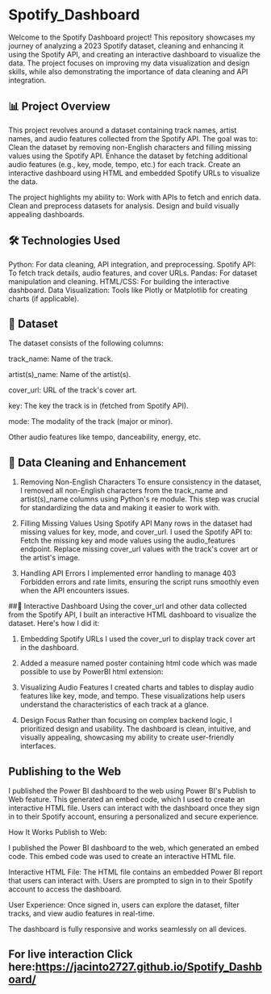 # Spotify_Dashboard
Welcome to the Spotify Dashboard project! This repository showcases my journey of analyzing a 2023 Spotify dataset, cleaning and enhancing it using the Spotify API, and creating an interactive dashboard to visualize the data. The project focuses on improving my data visualization and design skills, while also demonstrating the importance of data cleaning and API integration.

## 📊 Project Overview 
This project revolves around a dataset containing track names, artist names, and audio features collected from the Spotify API. The goal was to:
Clean the dataset by removing non-English characters and filling missing values using the Spotify API.
Enhance the dataset by fetching additional audio features (e.g., key, mode, tempo, etc.) for each track.
Create an interactive dashboard using HTML and embedded Spotify URLs to visualize the data.

The project highlights my ability to:
Work with APIs to fetch and enrich data.
Clean and preprocess datasets for analysis.
Design and build visually appealing dashboards.

## 🛠️ Technologies Used
Python: For data cleaning, API integration, and preprocessing.
Spotify API: To fetch track details, audio features, and cover URLs.
Pandas: For dataset manipulation and cleaning.
HTML/CSS: For building the interactive dashboard.
Data Visualization: Tools like Plotly or Matplotlib for creating charts (if applicable).

## 📂 Dataset
The dataset consists of the following columns:

track_name: Name of the track.

artist(s)_name: Name of the artist(s).

cover_url: URL of the track's cover art.

key: The key the track is in (fetched from Spotify API).

mode: The modality of the track (major or minor).

Other audio features like tempo, danceability, energy, etc.

## 🧹 Data Cleaning and Enhancement
1. Removing Non-English Characters
To ensure consistency in the dataset, I removed all non-English characters from the track_name and artist(s)_name columns using Python's re module. This step was crucial for standardizing the data and making it easier to work with.

2. Filling Missing Values Using Spotify API
Many rows in the dataset had missing values for key, mode, and cover_url. I used the Spotify API to:
Fetch the missing key and mode values using the audio_features endpoint.
Replace missing cover_url values with the track's cover art or the artist's image.

3. Handling API Errors
I implemented error handling to manage 403 Forbidden errors and rate limits, ensuring the script runs smoothly even when the API encounters issues.

##🎨 Interactive Dashboard
Using the cover_url and other data collected from the Spotify API, I built an interactive HTML dashboard to visualize the dataset. Here's how I did it:

1. Embedding Spotify URLs
I used the cover_url to display track cover art in the dashboard.
2. Added a measure named poster containing html code which was made possible to use by PowerBI html extension:

2. Visualizing Audio Features
I created charts and tables to display audio features like key, mode, and tempo. These visualizations help users understand the characteristics of each track at a glance.

3. Design Focus
Rather than focusing on complex backend logic, I prioritized design and usability. The dashboard is clean, intuitive, and visually appealing, showcasing my ability to create user-friendly interfaces.

##  Publishing to the Web
I published the Power BI dashboard to the web using Power BI's Publish to Web feature. This generated an embed code, which I used to create an interactive HTML file. Users can interact with the dashboard once they sign in to their Spotify account, ensuring a personalized and secure experience.

How It Works
Publish to Web:

I published the Power BI dashboard to the web, which generated an embed code.
This embed code was used to create an interactive HTML file.

Interactive HTML File:
The HTML file contains an embedded Power BI report that users can interact with.
Users are prompted to sign in to their Spotify account to access the dashboard.

User Experience:
Once signed in, users can explore the dataset, filter tracks, and view audio features in real-time.

 The dashboard is fully responsive and works seamlessly on all devices.
## For live interaction Click here:https://jacinto2727.github.io/Spotify_Dashboard/ 







